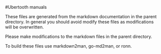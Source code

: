 #Ubertooth manuals

These files are generated from the markdown documentation in the parent
directory. In general you should avoid modify these files as modifications
will be overwritten.

Please make modifications to the markdown files in the parent directory.

To build these files use markdown2man, go-md2man, or ronn.

